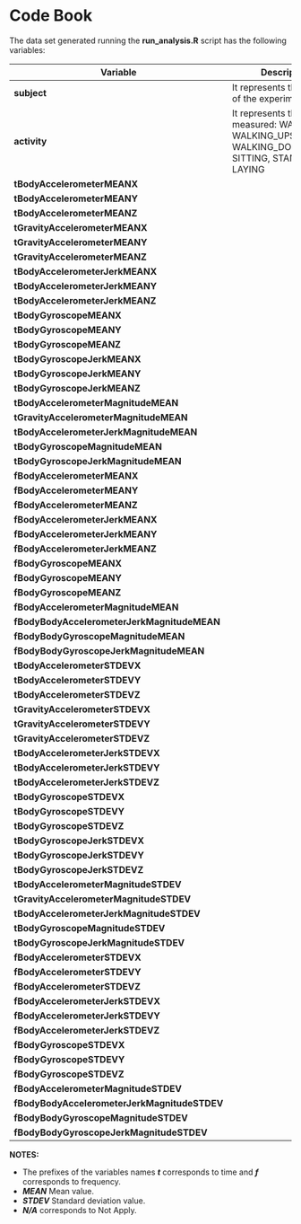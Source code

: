# Code Book
The data set generated running the **run_analysis.R** script has the following variables:

Variable | Description
------------ | -------------
**subject** | It represents the subject of the experiment
**activity** | It represents the activity measured: WALKING, WALKING_UPSTAIRS, WALKING_DOWNSTAIRS, SITTING, STANDING LAYING
**tBodyAccelerometerMEANX** |
**tBodyAccelerometerMEANY** |
**tBodyAccelerometerMEANZ** |
**tGravityAccelerometerMEANX** |
**tGravityAccelerometerMEANY** |
**tGravityAccelerometerMEANZ** |
**tBodyAccelerometerJerkMEANX** |
**tBodyAccelerometerJerkMEANY** |
**tBodyAccelerometerJerkMEANZ** |
**tBodyGyroscopeMEANX** |
**tBodyGyroscopeMEANY** |
**tBodyGyroscopeMEANZ** |
**tBodyGyroscopeJerkMEANX** |
**tBodyGyroscopeJerkMEANY** |
**tBodyGyroscopeJerkMEANZ** |
**tBodyAccelerometerMagnitudeMEAN** |
**tGravityAccelerometerMagnitudeMEAN** |
**tBodyAccelerometerJerkMagnitudeMEAN** |
**tBodyGyroscopeMagnitudeMEAN** |
**tBodyGyroscopeJerkMagnitudeMEAN** |
**fBodyAccelerometerMEANX** |
**fBodyAccelerometerMEANY** |
**fBodyAccelerometerMEANZ** |
**fBodyAccelerometerJerkMEANX** |
**fBodyAccelerometerJerkMEANY** |
**fBodyAccelerometerJerkMEANZ** |
**fBodyGyroscopeMEANX** |
**fBodyGyroscopeMEANY** |
**fBodyGyroscopeMEANZ** |
**fBodyAccelerometerMagnitudeMEAN** |
**fBodyBodyAccelerometerJerkMagnitudeMEAN** |
**fBodyBodyGyroscopeMagnitudeMEAN** |
**fBodyBodyGyroscopeJerkMagnitudeMEAN** |
**tBodyAccelerometerSTDEVX** |
**tBodyAccelerometerSTDEVY** |
**tBodyAccelerometerSTDEVZ** |
**tGravityAccelerometerSTDEVX** |
**tGravityAccelerometerSTDEVY** |
**tGravityAccelerometerSTDEVZ** |
**tBodyAccelerometerJerkSTDEVX** |
**tBodyAccelerometerJerkSTDEVY** |
**tBodyAccelerometerJerkSTDEVZ** |
**tBodyGyroscopeSTDEVX** |
**tBodyGyroscopeSTDEVY** |
**tBodyGyroscopeSTDEVZ** |
**tBodyGyroscopeJerkSTDEVX** |
**tBodyGyroscopeJerkSTDEVY** |
**tBodyGyroscopeJerkSTDEVZ** |
**tBodyAccelerometerMagnitudeSTDEV** |
**tGravityAccelerometerMagnitudeSTDEV** |
**tBodyAccelerometerJerkMagnitudeSTDEV** |
**tBodyGyroscopeMagnitudeSTDEV** |
**tBodyGyroscopeJerkMagnitudeSTDEV** |
**fBodyAccelerometerSTDEVX** |
**fBodyAccelerometerSTDEVY** |
**fBodyAccelerometerSTDEVZ** |
**fBodyAccelerometerJerkSTDEVX** |
**fBodyAccelerometerJerkSTDEVY** |
**fBodyAccelerometerJerkSTDEVZ** |
**fBodyGyroscopeSTDEVX** |
**fBodyGyroscopeSTDEVY** |
**fBodyGyroscopeSTDEVZ** |
**fBodyAccelerometerMagnitudeSTDEV** |
**fBodyBodyAccelerometerJerkMagnitudeSTDEV** |
**fBodyBodyGyroscopeMagnitudeSTDEV** |
**fBodyBodyGyroscopeJerkMagnitudeSTDEV** |

**NOTES:**
* The prefixes of the variables names _**t**_ corresponds to time and _**f**_ corresponds to frequency.
* _**MEAN**_ Mean value.
* _**STDEV**_ Standard deviation value.
* _**N/A**_ corresponds to Not Apply.
